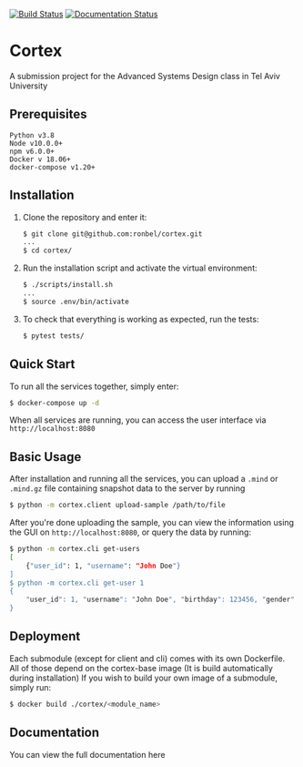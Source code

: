 [![Build Status](https://travis-ci.com/ronbel/cortex.svg?branch=master)](https://travis-ci.com/ronbel/cortex) 
[![Documentation Status](https://readthedocs.org/projects/cortex-rb/badge/?version=latest)](https://cortex-rb.readthedocs.io/en/latest/?badge=latest)

# Cortex

A submission project for the Advanced Systems Design class in Tel Aviv University

## Prerequisites
    Python v3.8
    Node v10.0.0+
    npm v6.0.0+
    Docker v 18.06+
    docker-compose v1.20+

## Installation

1. Clone the repository and enter it:

    ```sh
    $ git clone git@github.com:ronbel/cortex.git
    ...
    $ cd cortex/
    ```

2. Run the installation script and activate the virtual environment:

    ```sh
    $ ./scripts/install.sh
    ...
    $ source .env/bin/activate
    ```

3. To check that everything is working as expected, run the tests:

    ```sh
    $ pytest tests/
    ```

## Quick Start

To run all the services together, simply enter:
```sh
$ docker-compose up -d
```
When all services are running, you can access the user interface via `http://localhost:8080`

## Basic Usage
After installation and running all the services, you can upload a `.mind` or `.mind.gz` file containing snapshot data to the server by running

```sh
$ python -m cortex.client upload-sample /path/to/file
```

After you're done uploading the sample, you can view the information using the GUI on `http://localhost:8080`, or query the data by running:

```sh
$ python -m cortex.cli get-users
[
    {"user_id": 1, "username": "John Doe"}
]
$ python -m cortex.cli get-user 1
{
    "user_id": 1, "username": "John Doe", "birthday": 123456, "gender": "Male"
}
```


## Deployment

Each submodule (except for client and cli) comes with its own Dockerfile. All of those depend on the cortex-base image (It is build automatically during installation)
If you wish to build your own image of a submodule, simply run:

```sh
$ docker build ./cortex/<module_name>
```

## Documentation

You can view the full documentation here